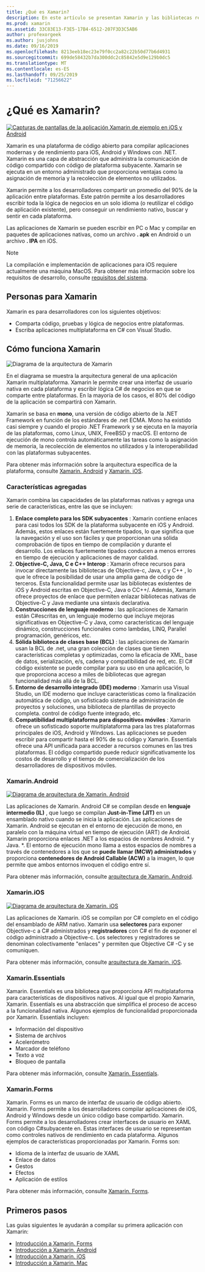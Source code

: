 ```yaml
---
title: ¿Qué es Xamarin?
description: En este artículo se presentan Xamarin y las bibliotecas relacionadas.
ms.prod: xamarin
ms.assetid: 33C83E13-F3E5-17B4-6512-207F3D3C5AB6
author: profexorgeek
ms.author: jusjohns
ms.date: 09/16/2019
ms.openlocfilehash: 8213eeb18ec23e79f0cc2a82c22b50d77b6d4931
ms.sourcegitcommit: 699de58432b7da300ddc2c85842e5d9e129b0dc5
ms.translationtype: MT
ms.contentlocale: es-ES
ms.lasthandoff: 09/25/2019
ms.locfileid: "71256622"
---
```

# <a name="what-is-xamarin"></a>¿Qué es Xamarin?

[![Capturas de pantallas de la aplicación Xamarin de ejemplo en iOS y Android](what-is-xamarin-images/xamarin-app-cropped.png)](what-is-xamarin-images/xamarin-app.png#lightbox)

Xamarin es una plataforma de código abierto para compilar aplicaciones modernas y de rendimiento para iOS, Android y Windows con .NET. Xamarin es una capa de abstracción que administra la comunicación de código compartido con código de plataforma subyacente. Xamarin se ejecuta en un entorno administrado que proporciona ventajas como la asignación de memoria y la recolección de elementos no utilizados.

Xamarin permite a los desarrolladores compartir un promedio del 90% de la aplicación entre plataformas. Este patrón permite a los desarrolladores escribir toda la lógica de negocios en un solo idioma (o reutilizar el código de aplicación existente), pero conseguir un rendimiento nativo, buscar y sentir en cada plataforma.

Las aplicaciones de Xamarin se pueden escribir en PC o Mac y compilar en paquetes de aplicaciones nativas, como un archivo **. apk** en Android o un archivo **. IPA** en iOS.

> [!NOTE]
> La compilación e implementación de aplicaciones para iOS requiere actualmente una máquina MacOS. Para obtener más información sobre los requisitos de desarrollo, consulte [requisitos del sistema](~/cross-platform/get-started/requirements.md#macos-requirements).

## <a name="who-xamarin-is-for"></a>Personas para Xamarin

Xamarin es para desarrolladores con los siguientes objetivos:

- Comparta código, pruebas y lógica de negocios entre plataformas.
- Escriba aplicaciones multiplataforma en C# con Visual Studio.

## <a name="how-xamarin-works"></a>Cómo funciona Xamarin

![Diagrama de la arquitectura de Xamarin](what-is-xamarin-images/xamarin-architecture.png)

En el diagrama se muestra la arquitectura general de una aplicación Xamarin multiplataforma. Xamarin le permite crear una interfaz de usuario nativa en cada plataforma y escribir lógica C# de negocios en que se comparte entre plataformas. En la mayoría de los casos, el 80% del código de la aplicación se compartirá con Xamarin.

Xamarin se basa en **mono**, una versión de código abierto de la .NET Framework en función de los estándares de .net ECMA. Mono ha existido casi siempre y cuando el propio .NET Framework y se ejecuta en la mayoría de las plataformas, como Linux, UNIX, FreeBSD y macOS. El entorno de ejecución de mono controla automáticamente las tareas como la asignación de memoria, la recolección de elementos no utilizados y la interoperabilidad con las plataformas subyacentes.

Para obtener más información sobre la arquitectura específica de la plataforma, consulte [Xamarin. Android](#xamarinandroid) y [Xamarin. iOS](#xamarinios).

### <a name="added-features"></a>Características agregadas

Xamarin combina las capacidades de las plataformas nativas y agrega una serie de características, entre las que se incluyen:

1. **Enlace completo para los SDK subyacentes** : Xamarin contiene enlaces para casi todos los SDK de la plataforma subyacente en iOS y Android. Además, estos enlaces están fuertemente tipados, lo que significa que la navegación y el uso son fáciles y que proporcionan una sólida comprobación de tipos en tiempo de compilación y durante el desarrollo. Los enlaces fuertemente tipados conducen a menos errores en tiempo de ejecución y aplicaciones de mayor calidad.
1. **Objective-C, Java, C e C++ Interop** : Xamarin ofrece recursos para invocar directamente las bibliotecas de Objective-c, Java, c y C++ , lo que le ofrece la posibilidad de usar una amplia gama de código de terceros. Esta funcionalidad permite usar las bibliotecas existentes de iOS y Android escritas en Objective-C, Java o CC++/. Además, Xamarin ofrece proyectos de enlace que permiten enlazar bibliotecas nativas de Objective-C y Java mediante una sintaxis declarativa.
1. **Construcciones de lenguaje moderno** : las aplicaciones de Xamarin están C#escritas en, un lenguaje moderno que incluye mejoras significativas en Objective-C y Java, como características del lenguaje dinámico, construcciones funcionales como lambdas, LINQ, Parallel programación, genéricos, etc.
1. **Sólida biblioteca de clases base (BCL)** : las aplicaciones de Xamarin usan la BCL de .net, una gran colección de clases que tienen características completas y optimizadas, como la eficacia de XML, base de datos, serialización, e/s, cadena y compatibilidad de red, etc. El C# código existente se puede compilar para su uso en una aplicación, lo que proporciona acceso a miles de bibliotecas que agregan funcionalidad más allá de la BCL.
1. **Entorno de desarrollo integrado (IDE) moderno** : Xamarin usa Visual Studio, un IDE moderno que incluye características como la finalización automática de código, un sofisticado sistema de administración de proyectos y soluciones, una biblioteca de plantillas de proyecto completa. control de código fuente integrado, etc.
1. **Compatibilidad multiplataforma para dispositivos móviles** : Xamarin ofrece un sofisticado soporte multiplataforma para las tres plataformas principales de iOS, Android y Windows. Las aplicaciones se pueden escribir para compartir hasta el 90% de su código y Xamarin. Essentials ofrece una API unificada para acceder a recursos comunes en las tres plataformas. El código compartido puede reducir significativamente los costos de desarrollo y el tiempo de comercialización de los desarrolladores de dispositivos móviles.

### <a name="xamarinandroid"></a>Xamarin.Android

[![Diagrama de arquitectura de Xamarin. Android](what-is-xamarin-images/android-architecture-cropped.png)](what-is-xamarin-images/android-architecture.png#lightbox)

Las aplicaciones de Xamarin. Android C# se compilan desde en **lenguaje intermedio (IL)** , que luego se compilan **Just-in-Time (JIT)** en un ensamblado nativo cuando se inicia la aplicación. Las aplicaciones de Xamarin. Android se ejecutan en el entorno de ejecución de mono, en paralelo con la máquina virtual en tiempo de ejecución (ART) de Android. Xamarin proporciona enlaces .NET a los espacios de nombres Android. * y Java. *. El entorno de ejecución mono llama a estos espacios de nombres a través de contenedores a los que se **puede llamar (MCW) administrados** y proporciona **contenedores de Android Callable (ACW)** a la imagen, lo que permite que ambos entornos invoquen el código entre sí.

Para obtener más información, consulte [arquitectura de Xamarin. Android](~/android/internals/architecture.md).

### <a name="xamarinios"></a>Xamarin.iOS

[![Diagrama de arquitectura de Xamarin. iOS](what-is-xamarin-images/ios-architecture-cropped.png)](what-is-xamarin-images/ios-architecture.png#lightbox)

Las aplicaciones de Xamarin. iOS se compilan por C# completo en el código del ensamblado de ARM nativo. Xamarin usa **selectores** para exponer Objective-c a C# administrados y **registradores** con C# el fin de exponer el código administrado a Objective-c. Los selectores y registradores se denominan colectivamente "enlaces" y permiten que Objective C# -C y se comuniquen.

Para obtener más información, consulte [arquitectura de Xamarin. iOS](~/ios/internals/architecture.md).

### <a name="xamarinessentials"></a>Xamarin.Essentials

Xamarin. Essentials es una biblioteca que proporciona API multiplataforma para características de dispositivos nativos. Al igual que el propio Xamarin, Xamarin. Essentials es una abstracción que simplifica el proceso de acceso a la funcionalidad nativa. Algunos ejemplos de funcionalidad proporcionada por Xamarin. Essentials incluyen:

- Información del dispositivo
- Sistema de archivos
- Acelerómetro
- Marcador de teléfono
- Texto a voz
- Bloqueo de pantalla

Para obtener más información, consulte [Xamarin. Essentials](~/essentials/index.md).

### <a name="xamarinforms"></a>Xamarin.Forms

Xamarin. Forms es un marco de interfaz de usuario de código abierto. Xamarin. Forms permite a los desarrolladores compilar aplicaciones de iOS, Android y Windows desde un único código base compartido. Xamarin. Forms permite a los desarrolladores crear interfaces de usuario en XAML con código C#subyacente en. Estas interfaces de usuario se representan como controles nativos de rendimiento en cada plataforma. Algunos ejemplos de características proporcionadas por Xamarin. Forms son:

- Idioma de la interfaz de usuario de XAML
- Enlace de datos
- Gestos
- Efectos
- Aplicación de estilos

Para obtener más información, consulte [Xamarin. Forms](~/xamarin-forms/index.yml).

## <a name="get-started"></a>Primeros pasos

Las guías siguientes le ayudarán a compilar su primera aplicación con Xamarin:

- [Introducción a Xamarin. Forms](~/xamarin-forms/index.yml)
- [Introducción a Xamarin. Android](~/android/index.yml)
- [Introducción a Xamarin. iOS](~/ios/index.yml)
- [Introducción a Xamarin. Mac](~/mac/index.yml)
